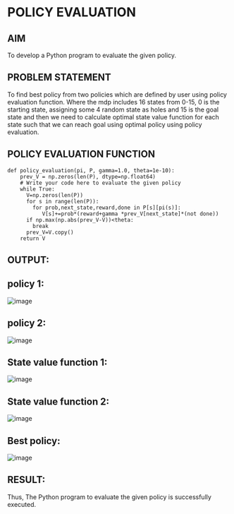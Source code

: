 # POLICY EVALUATION

## AIM
To develop a Python program to evaluate the given policy.

## PROBLEM STATEMENT
To find best policy from two policies which are defined by user using policy evaluation function. Where the mdp includes 16 states from 0-15, 0 is the starting state, assigning some 4 random state as holes and 15 is the goal state and then we need to calculate optimal state value function for each state such that we can reach goal using optimal policy using policy evaluation.

## POLICY EVALUATION FUNCTION
```
def policy_evaluation(pi, P, gamma=1.0, theta=1e-10):
    prev_V = np.zeros(len(P), dtype=np.float64)
    # Write your code here to evaluate the given policy
    while True:
      V=np.zeros(len(P))
      for s in range(len(P)):
        for prob,next_state,reward,done in P[s][pi(s)]:
           V[s]+=prob*(reward+gamma *prev_V[next_state]*(not done))
      if np.max(np.abs(prev_V-V))<theta:
        break
      prev_V=V.copy()
    return V
```

## OUTPUT:

## policy 1:

![image](https://github.com/user-attachments/assets/61ae9430-cf04-4758-a193-dad766d1cc8e)


## policy 2:


![image](https://github.com/user-attachments/assets/3cf4a642-8529-4850-af9e-ac2d22e7cfc7)


## State value function 1:

![image](https://github.com/user-attachments/assets/4d659b2f-253b-4a62-a4ab-d24b6ca51199)


## State value function 2:

![image](https://github.com/user-attachments/assets/f880a62c-9507-4cfa-9307-c2ba0b57bcd2)





## Best policy:

![image](https://github.com/user-attachments/assets/e4b85453-92d2-411d-8728-6b849002373a)

## RESULT:

Thus, The Python program to evaluate the given policy is successfully executed.
